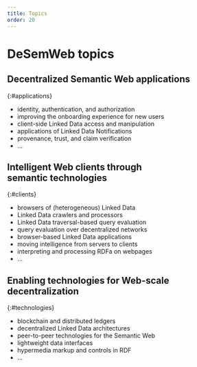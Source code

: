 ```yaml
---
title: Topics
order: 20
---
```

# DeSemWeb topics

## Decentralized Semantic Web applications
{:#applications}
- identity, authentication, and authorization
- improving the onboarding experience for new users
- client-side Linked Data access and manipulation
- applications of Linked Data Notifications
- provenance, trust, and claim verification
- …

## Intelligent Web clients through semantic technologies
{:#clients}

- browsers of (heterogeneous) Linked Data
- Linked Data crawlers and processors
- Linked Data traversal-based query evaluation
- query evaluation over decentralized networks
- browser-based Linked Data applications
- moving intelligence from servers to clients
- interpreting and processing RDFa on webpages
- …

## Enabling technologies for Web-scale decentralization
{:#technologies}
- blockchain and distributed ledgers
- decentralized Linked Data architectures
- peer-to-peer technologies for the Semantic Web
- lightweight data interfaces
- hypermedia markup and controls in RDF
- …
